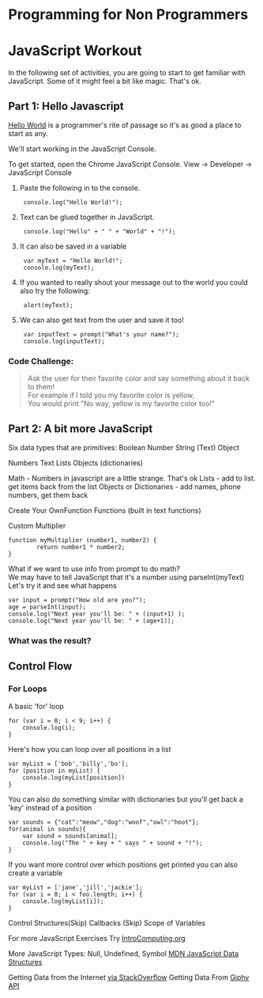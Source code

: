 # Programming for Non Programmers

# JavaScript Workout

In the following set of activities, you are going to start to get familiar with JavaScript.
Some of it might feel a bit like magic. That's ok.

## Part 1: Hello Javascript ##

[Hello World](https://en.wikipedia.org/wiki/%22Hello,_World!%22_program) is a programmer's rite of passage so it's as good a place to start as any.

We'll start working in the JavaScript Console.

To get started, open the Chrome JavaScript Console.
View -> Developer -> JavaScript Console

1. Paste the following in to the console.

        console.log("Hello World!");

2. Text can be glued together in JavaScript.

        console.log("Hello" + " " + "World" + "!");

3. It can also be saved in a variable

        var myText = "Hello World!";  
        console.log(myText);  

4. If you wanted to really shout your message out to the world you could also try the following:

        alert(myText);
        

5. We can also get text from the user and save it too!

        var inputText = prompt("What's your name?");
        console.log(inputText);


### Code Challenge:  
> Ask the user for their favorite color and say something about it back to them!  
> For example if I told you my favorite color is yellow,  
> You would print "No way, yellow is my favorite color too!"
        

## Part 2: A bit more JavaScript
Six data types that are primitives:
Boolean
Number
String (Text)
Object

Numbers
Text
Lists
Objects (dictionaries)

Math - Numbers in javascript are a little strange. That's ok
Lists - add to list. get items back from the list
Objects or Dictionaries - add names, phone numbers, get them back

Create Your OwnFunction
Functions (built in text functions)

Custom Multiplier

    function myMultiplier (number1, number2) {
            return number1 * number2;
    }

What if we want to use info from prompt to do math?  
We may have to tell JavaScript that it's a number using parseInt(myText)
Let's try it and see what happens

    var input = prompt("How old are you?");
    age = parseInt(input);
    console.log("Next year you'll be: " + (input+1) );
    console.log("Next year you'll be: " + (age+1));


### What was the result?        
    
 
## Control Flow

### For Loops

A basic 'for' loop 

    for (var i = 0; i < 9; i++) {
        console.log(i);
    }

Here's how you can loop over all positions in a list

    var myList = ['bob','billy','bo'];
    for (position in myList) {
        console.log(myList[position])
    }

You can also do something similar with dictionaries but you'll get back a 'key' instead of a position

    var sounds = {"cat":"meow","dog":"woof","owl":"hoot"};
    for(animal in sounds){
        var sound = sounds[animal];
        console.log("The " + key + " says " + sound + "!");
    }
    
If you want more control over which positions get printed you can also create a variable
    
    var myList = ['jane','jill','jackie'];
    for (var i = 0; i < foo.length; i++) {
        console.log(myList[i]);
    }

Control Structures(Skip)
Callbacks (Skip)
Scope of Variables

For more JavaScript Exercises Try [IntroComputing.org](http://introcomputing.org/)

More JavaScript Types: Null, Undefined, Symbol [MDN JavaScript Data Structures](https://developer.mozilla.org/en-US/docs/Web/JavaScript/Data_structures)


Getting Data from the Internet [via StackOverflow](http://stackoverflow.com/questions/247483/http-get-request-in-javascript)
Getting Data From [Giphy API](https://github.com/Giphy/GiphyAPI#random-endpoint) 
